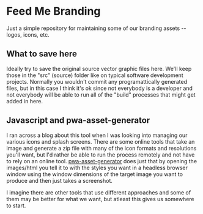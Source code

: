 # Feed Me Branding

Just a simple repository for maintaining some of our branding assets -- logos, icons, etc.

## What to save here

Ideally try to save the original source vector graphic files here. We'll keep those in the "src" (source) folder like on typical software development projects. Normally you wouldn't commit any programattically generated files, but in this case I think it's ok since not everybody is a developer and not everybody will be able to run all of the "build" processes that might get added in here. 

## Javascript and pwa-asset-generator

I ran across a blog about this tool when I was looking into managing our various icons and splash screens. There are some online tools that take an image and generate a zip file with many of the icon formats and resolutions you'll want, but I'd rather be able to run the process remotely and not have to rely on an online tool. [pwa-asset-generator](https://github.com/onderceylan/pwa-asset-generator) does just that by opening the images/html you tell it to with the styles you want in a headless browser window using the window dimensions of the target image you want to produce and then just takes a screenshot. 

I imagine there are other tools that use different approaches and some of them may be better for what we want, but atleast this gives us somewhere to start.